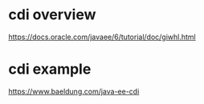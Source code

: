 # cdi overview
https://docs.oracle.com/javaee/6/tutorial/doc/giwhl.html
# cdi example
https://www.baeldung.com/java-ee-cdi